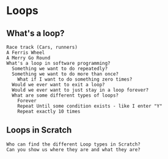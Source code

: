 # Loops

## What's a loop? 

    Race track (Cars, runners)
    A Ferris Wheel
    A Merry Go Round 
    What's a loop in software programming?
      Something we want to do repeatedly?
      Something we want to do more than once? 
        What if I want to do something zero times?
      Would we ever want to exit a loop?
      Would we ever want to just stay in a loop forever?
      What are some different types of loops?
        Forever
        Repeat Until some condition exists - like I enter "Y" 
        Repeat exactly 10 times
      
## Loops in Scratch
    Who can find the different Loop types in Scratch?
    Can you show us where they are and what they are? 
